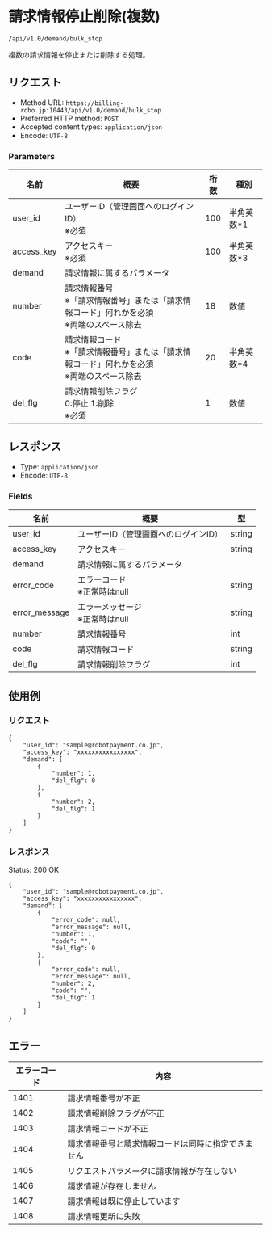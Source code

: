 # 請求情報停止削除(複数)

`/api/v1.0/demand/bulk_stop`

複数の請求情報を停止または削除する処理。

## リクエスト
- Method URL: `https://billing-robo.jp:10443/api/v1.0/demand/bulk_stop`
- Preferred HTTP method: `POST`
- Accepted content types: `application/json`
- Encode: `UTF-8`

### Parameters

| 名前       | 概要                                                                                               | 桁数 | 種別       |
| ---------- | -------------------------------------------------------------------------------------------------- | ---- | ---------- |
| user_id    | ユーザーID（管理画面へのログインID） <br> ※必須                                                    | 100  | 半角英数*1 |
| access_key | アクセスキー <br> ※必須                                                                            | 100  | 半角英数*3 |
| demand     | 請求情報に属するパラメータ                                                                         |      |            |
| number     | 請求情報番号 <br> ※「請求情報番号」または「請求情報コード」何れかを必須 <br> ※両端のスペース除去   | 18   | 数値       |
| code       | 請求情報コード <br> ※「請求情報番号」または「請求情報コード」何れかを必須 <br> ※両端のスペース除去 | 20   | 半角英数*4 |
| del_flg    | 請求情報削除フラグ <br> 0:停止 1:削除 <br> ※必須                                                   | 1    | 数値       |


## レスポンス

- Type: `application/json`
- Encode: `UTF-8`

### Fields

| 名前          | 概要                                 | 型     |
| ------------- | ------------------------------------ | ------ |
| user_id       | ユーザーID（管理画面へのログインID） | string |
| access_key    | アクセスキー                         | string |
| demand        | 請求情報に属するパラメータ           |        |
| error_code    | エラーコード <br> ※正常時はnull      | string |
| error_message | エラーメッセージ <br> ※正常時はnull  | string |
| number        | 請求情報番号                         | int    |
| code          | 請求情報コード                       | string |
| del_flg       | 請求情報削除フラグ                   | int    |


## 使用例

### リクエスト

```
{
    "user_id": "sample@robotpayment.co.jp",
    "access_key": "xxxxxxxxxxxxxxxx",
    "demand": [
        {
            "number": 1,
            "del_flg": 0
        },
        {
            "number": 2,
            "del_flg": 1
        }
    ]
}
```

### レスポンス

Status: 200 OK

```
{
    "user_id": "sample@robotpayment.co.jp",
    "access_key": "xxxxxxxxxxxxxxxx",
    "demand": [
        {
            "error_code": null,
            "error_message": null,
            "number": 1,
            "code": "",
            "del_flg": 0
        },
        {
            "error_code": null,
            "error_message": null,
            "number": 2,
            "code": "",
            "del_flg": 1
        }
    ]
}
```

## エラー

| エラーコード | 内容                                               |
| ------------ | -------------------------------------------------- |
| 1401         | 請求情報番号が不正                                 |
| 1402         | 請求情報削除フラグが不正                           |
| 1403         | 請求情報コードが不正                               |
| 1404         | 請求情報番号と請求情報コードは同時に指定できません |
| 1405         | リクエストパラメータに請求情報が存在しない         |
| 1406         | 請求情報が存在しません                             |
| 1407         | 請求情報は既に停止しています                       |
| 1408         | 請求情報更新に失敗                                 |
